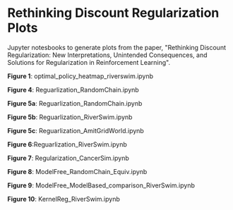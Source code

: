 # Rethinking Discount Regularization Plots
Jupyter notesbooks to generate plots from the paper, "Rethinking Discount Regularization: New Interpretations, Unintended Consequences, and Solutions for Regularization in Reinforcement Learning".

**Figure 1**: optimal_policy_heatmap_riverswim.ipynb

**Figure 4**: Reguarlization_RandomChain.ipynb

**Figure 5a**: Reguarlization_RandomChain.ipynb

**Figure 5b**: Reguarlization_RiverSwim.ipynb

**Figure 5c**: Reguarlization_AmitGridWorld.ipynb

**Figure 6**:Reguarlization_RiverSwim.ipynb

**Figure 7**: Regularization_CancerSim.ipynb

**Figure 8**: ModelFree_RandomChain_Equiv.ipynb

**Figure 9**: ModelFree_ModelBased_comparison_RiverSwim.ipynb

**Figure 10**: KernelReg_RiverSwim.ipynb
